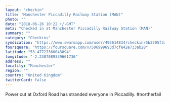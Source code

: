```yaml
---
layout: "checkin"
title: "Manchester Piccadilly Railway Station (MAN)"
photo: ""
date: "2018-06-26 10:22 +/-GMT"
meta: "Checked in at Manchester Piccadilly Railway Station (MAN)"
summary: ""
category: "Checkins"
syndication: "https://www.swarmapp.com/user/492614834/checkin/5b3205f3a42362002cb4114c"
foursquare: "https://foursquare.com/v/506999693d7cfe42e733ab28"
latitude: "53.47727360043894"
longitude: "-2.2307089339661736"
address: ""
locality: "Manchester"
region: ""
country: "United Kingdom"
twitterCard: false
---
```

Power cut at Oxford Road has stranded everyone in Piccadilly. #northerfail
